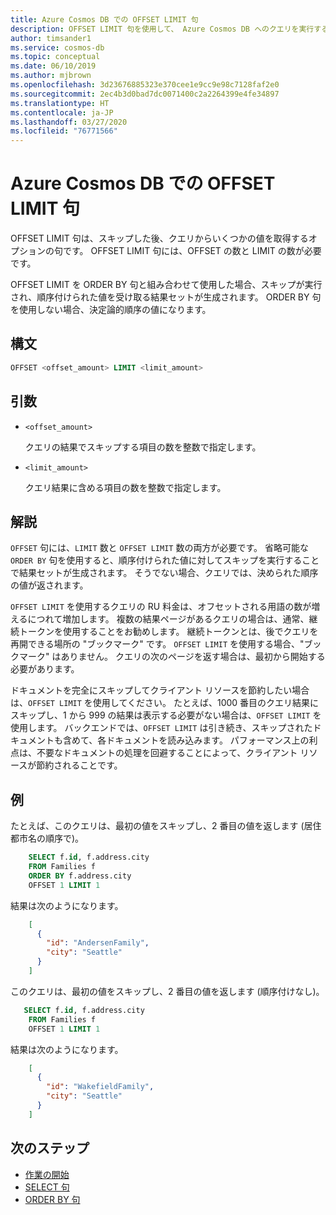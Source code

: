 ```yaml
---
title: Azure Cosmos DB での OFFSET LIMIT 句
description: OFFSET LIMIT 句を使用して、 Azure Cosmos DB へのクエリを実行するときに特定の値をスキップして取得する方法について学習する
author: timsander1
ms.service: cosmos-db
ms.topic: conceptual
ms.date: 06/10/2019
ms.author: mjbrown
ms.openlocfilehash: 3d23676885323e370cee1e9cc9e98c7128faf2e0
ms.sourcegitcommit: 2ec4b3d0bad7dc0071400c2a2264399e4fe34897
ms.translationtype: HT
ms.contentlocale: ja-JP
ms.lasthandoff: 03/27/2020
ms.locfileid: "76771566"
---
```

# <a name="offset-limit-clause-in-azure-cosmos-db"></a>Azure Cosmos DB での OFFSET LIMIT 句

OFFSET LIMIT 句は、スキップした後、クエリからいくつかの値を取得するオプションの句です。 OFFSET LIMIT 句には、OFFSET の数と LIMIT の数が必要です。

OFFSET LIMIT を ORDER BY 句と組み合わせて使用した場合、スキップが実行され、順序付けられた値を受け取る結果セットが生成されます。 ORDER BY 句を使用しない場合、決定論的順序の値になります。

## <a name="syntax"></a>構文
  
```sql  
OFFSET <offset_amount> LIMIT <limit_amount>
```  
  
## <a name="arguments"></a>引数

- `<offset_amount>`

   クエリの結果でスキップする項目の数を整数で指定します。

- `<limit_amount>`
  
   クエリ結果に含める項目の数を整数で指定します。

## <a name="remarks"></a>解説
  
  `OFFSET` 句には、`LIMIT` 数と `OFFSET LIMIT` 数の両方が必要です。 省略可能な `ORDER BY` 句を使用すると、順序付けられた値に対してスキップを実行することで結果セットが生成されます。 そうでない場合、クエリでは、決められた順序の値が返されます。

  `OFFSET LIMIT` を使用するクエリの RU 料金は、オフセットされる用語の数が増えるにつれて増加します。 複数の結果ページがあるクエリの場合は、通常、継続トークンを使用することをお勧めします。 継続トークンとは、後でクエリを再開できる場所の "ブックマーク" です。 `OFFSET LIMIT` を使用する場合、"ブックマーク" はありません。 クエリの次のページを返す場合は、最初から開始する必要があります。
  
  ドキュメントを完全にスキップしてクライアント リソースを節約したい場合は、`OFFSET LIMIT` を使用してください。 たとえば、1000 番目のクエリ結果にスキップし、1 から 999 の結果は表示する必要がない場合は、`OFFSET LIMIT` を使用します。 バックエンドでは、`OFFSET LIMIT` は引き続き、スキップされたドキュメントも含めて、各ドキュメントを読み込みます。 パフォーマンス上の利点は、不要なドキュメントの処理を回避することによって、クライアント リソースが節約されることです。

## <a name="examples"></a>例

たとえば、このクエリは、最初の値をスキップし、2 番目の値を返します (居住都市名の順序で)。

```sql
    SELECT f.id, f.address.city
    FROM Families f
    ORDER BY f.address.city
    OFFSET 1 LIMIT 1
```

結果は次のようになります。

```json
    [
      {
        "id": "AndersenFamily",
        "city": "Seattle"
      }
    ]
```

このクエリは、最初の値をスキップし、2 番目の値を返します (順序付けなし)。

```sql
   SELECT f.id, f.address.city
    FROM Families f
    OFFSET 1 LIMIT 1
```

結果は次のようになります。

```json
    [
      {
        "id": "WakefieldFamily",
        "city": "Seattle"
      }
    ]
```

## <a name="next-steps"></a>次のステップ

- [作業の開始](sql-query-getting-started.md)
- [SELECT 句](sql-query-select.md)
- [ORDER BY 句](sql-query-order-by.md)
